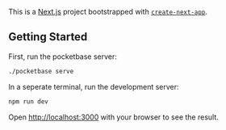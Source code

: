 This is a [Next.js](https://nextjs.org) project bootstrapped with [`create-next-app`](https://nextjs.org/docs/app/api-reference/cli/create-next-app).

## Getting Started

First, run the pocketbase server:

```bash
./pocketbase serve
```

In a seperate terminal, run the development server:

```bash
npm run dev
```

Open [http://localhost:3000](http://localhost:3000) with your browser to see the result.